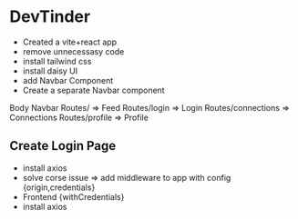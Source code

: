 # DevTinder
- Created a vite+react app
- remove unnecessasy code
- install tailwind css
- install daisy UI
- add Navbar Component
- Create a separate Navbar component


Body
    Navbar
    Routes/ => Feed
    Routes/login => Login
    Routes/connections => Connections
    Routes/profile => Profile

## Create Login Page
- install axios
- solve corse issue => add middleware to app with config 
  {origin,credentials}
- Frontend {withCredentials}
- install axios

